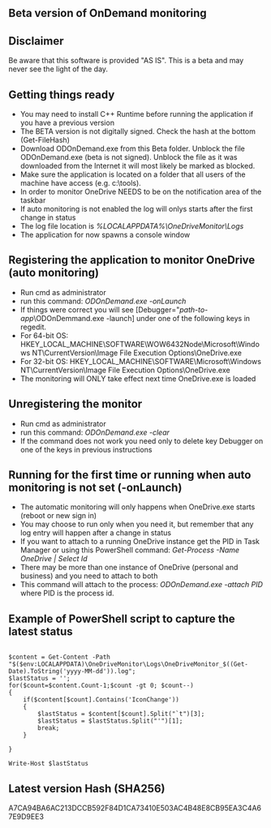## Beta version of OnDemand monitoring

## Disclaimer
Be aware that this software is provided "AS IS". This is a beta and may never see the light of the day.

## Getting things ready

- You may need to install C++ Runtime before running the application if you have a previous version
- The BETA version is not digitally signed. Check the hash at the bottom (Get-FileHash)
- Download ODOnDemand.exe from this Beta folder. Unblock the file ODOnDemand.exe (beta is not signed). Unblock the file as it was downloaded from the Internet it will most likely be marked as blocked.
- Make sure the application is located on a folder that all users of the machine have access (e.g. c:\tools).
- In order to monitor OneDrive NEEDS to be on the notification area of the taskbar
- If auto monitoring is not enabled the log will onlys starts after the first change in status
- The log file location is *%LOCALAPPDATA%\OneDriveMonitor\Logs*
- The application for now spawns a console window


## Registering the application to monitor OneDrive (auto monitoring)

- Run cmd as administrator
- run this command: *ODOnDemand.exe -onLaunch*
- If things were correct you will see [Debugger="*path-to-app*\ODOnDemmand.exe -launch] under one of the following keys in regedit.
- For 64-bit OS: HKEY_LOCAL_MACHINE\SOFTWARE\WOW6432Node\Microsoft\Windows NT\CurrentVersion\Image File Execution Options\OneDrive.exe
- For 32-bit OS: HKEY_LOCAL_MACHINE\SOFTWARE\Microsoft\Windows NT\CurrentVersion\Image File Execution Options\OneDrive.exe
- The monitoring will ONLY take effect next time OneDrive.exe is loaded

## Unregistering the monitor

- Run cmd as administrator
- run this command: *ODOnDemand.exe -clear*
- If the command does not work you need only to delete key Debugger on one of the keys in previous instructions

## Running for the first time or running when auto monitoring is not set (-onLaunch)

- The automatic monitoring will only happens when OneDrive.exe starts (reboot or new sign in)
- You may choose to run only when you need it, but remember that any log entry will happen after a change in status
- If you want to attach to a running OneDrive instance get the PID in Task Manager or using this PowerShell command: *Get-Process -Name OneDrive | Select Id*
- There may be more than one instance of OneDrive (personal and business) and you need to attach to both
- This command will attach to the process: *ODOnDemand.exe -attach PID* where PID is the process id.

## Example of PowerShell script to capture the latest status

```

$content = Get-Content -Path "$($env:LOCALAPPDATA)\OneDriveMonitor\Logs\OneDriveMonitor_$((Get-Date).ToString('yyyy-MM-dd')).log";
$lastStatus = '';
for($count=$content.Count-1;$count -gt 0; $count--)
{
    if($content[$count].Contains('IconChange'))
    {
        $lastStatus = $content[$count].Split("`t")[3];
        $lastStatus = $lastStatus.Split("'")[1];
        break;
    }
    
}

Write-Host $lastStatus
```

## Latest version Hash (SHA256)
A7CA94BA6AC213DCCB592F84D1CA73410E503AC4B48E8CB95EA3C4A67E9D9EE3
